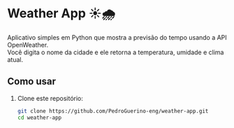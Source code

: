 # Weather App ☀️🌧️

Aplicativo simples em Python que mostra a previsão do tempo usando a API OpenWeather.  
Você digita o nome da cidade e ele retorna a temperatura, umidade e clima atual.

## Como usar
1. Clone este repositório:
   ```bash
   git clone https://github.com/PedroGuerino-eng/weather-app.git
   cd weather-app

